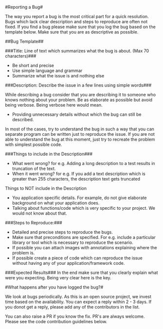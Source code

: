 #Reporting a Bug#

The way you report a bug is the most critical part for a quick resolution. Bugs which lack clear description and steps to reproduce are often not fixed. If you find a bug please make sure that you log the bug based on the template below. Make sure that you are as descriptive as possible.

##Bug Template##

###Title: Line of text which summarizes what the bug is about. (Max 70 characters)###

- Be short and precise
- Use simple language and grammar
- Summarize what the issue is and nothing else

###Description: Describe the issue in a few lines using simple words###

While describing a bug consider that you are describing it to someone who knows nothing about your problem. Be as elaborate as possible but avoid being verbose. Being verbose here would mean.
- Providing unnecessary details without which the bug can still be described.

In most of the cases, try to understand the bug in such a way that you can separate program can be written just to reproduce the issue. If you are not able to understand the bug at this moment, just try to recreate the problem with simplest possible code.

###Things to include in the Description###
- What went wrong? for e.g. Adding a long description to a test results in truncation of the text.
- When it went wrong? for e.g. If you add a text description which is greater than 255 characters, the description text gets truncated

Things to NOT include in the Description
- You application specific details. For example, do not give elaborate background on what your application does.
- Talking about functions/code which is very specific to your project. We would not know about that.

###Steps to Reproduce:### 
- Detailed and precise steps to reproduce the bugs.
- Make sure that preconditions are specified. For e.g. include a particular library or tool which is necessary to reproduce the scenario.
- If possible you can attach images with annotations explaining where the problem is.
- If possible create a piece of code which can reproduce the issue without having any of your application/framework code.

###Expected Results###
In the end make sure that you clearly explain what were you expecting. Being very clear here is the key.


#What happens after you have logged the bug?#

We look at bugs periodically. As this is an open source project, we invest time based on the availability. You can expect a reply within 2 - 3 days. If you donot get a reply, please add any of the contributors in the list.

You can also raise a PR if you know the fix. PR's are always welcome. Please see the code contribution guidelines below.







